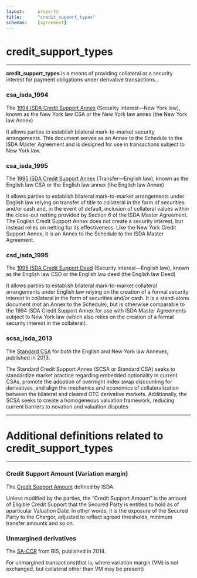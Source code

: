 ```yaml
---
layout:		property
title:		"credit_support_types"
schemas:	[agreement]
---
```


# credit_support_types

---

**credit\_support\_types** is a means of providing collateral or a security interest for payment obligations under derivative transactions..

### csa_isda_1994
The [1994 ISDA Credit Support Annex][csa_1994] (Security Interest—New York law), known as the New York law CSA or the New York law annex (the New York law Annex)

It allows parties to establish bilateral mark-to-market security arrangements. This document serves as an Annex to the Schedule to the ISDA Master Agreement and is designed for use in transactions subject to New York law.


### csa_isda_1995
The [1995 ISDA Credit Support Annex][csa_1995] (Transfer—English law), known as the English law CSA or the English law annex (the English law Annex)

It allows parties to establish bilateral mark-to-market arrangements under English law relying on transfer of title to collateral in the form of securities and/or cash and, in the event of default, inclusion of collateral values within the close-out netting provided by Section 6 of the ISDA Master Agreement. The English Credit Support Annex does not create a security interest, but instead relies on netting for its effectiveness. Like the New York Credit Support Annex, it is an Annex to the Schedule to the ISDA Master Agreement.


### csd_isda_1995
The [1995 ISDA Credit Support Deed][csd_1995] (Security interest—English law), known as the English law CSD or the English law deed (the English law Deed)

It allows parties to establish bilateral mark-to-market collateral arrangements under English law relying on the creation of a formal security interest in collateral in the form of securities and/or cash. It is a stand-alone document (not an Annex to the Schedule), but is otherwise comparable to the 1994 ISDA Credit Support Annex for use with ISDA Master Agreements subject to New York law (which also relies on the creation of a formal security interest in the collateral).

### scsa_isda_2013
The [Standard CSA][scsa] for both the English and New York law Annexes, published in 2013.

The Standard Credit Support Annex (SCSA or Standard CSA) seeks to standardize market practice regarding embedded optionality in current CSAs, promote the adoption of overnight index swap discounting for derivatives, and align the mechanics and economics of collateralization between the bilateral and cleared OTC derivative markets. Additionally, the SCSA seeks to create a homogeneous valuation framework, reducing current barriers to novation and valuation disputes

---

# Additional definitions related to credit_support_types

---
### Credit Support Amount (Variation margin)
The [Credit Support Amount][isda_csa] defined by ISDA.

Unless modified by the parties, the “Credit Support Amount” is the amount of Eligible Credit Support that the Secured Party is entitled to hold as of aparticular Valuation Date. In other words, it is the exposure of the Secured Party to the Chargor, adjusted to reflect agreed thresholds, minimum transfer amounts and so on.

### Unmargined derivatives
The [SA-CCR][bis_sa_ccr] from BIS, published in 2014.

For  unmargined  transactions(that  is,  where  variation  margin  (VM)  is  not  exchanged,  but collateral other than VM may be present)


[csa_1995]: https://www.isda.org/a/JnMDE/1995-ISDA-Credit-Support-Annex-English-Law.pdf
[csd_1995]: https://www.isda.org/book/1995-isda-credit-support-deed-pdf/
[csa_1994]: https://www.isda.org/book/1994-isda-credit-support-annex-security-int-ny-law/
[scsa]: https://www.isda.org/2013/06/07/the-2013-standard-credit-support-annex/
[isda_csa]: https://www.isda.org/a/ktMDE/UG-to-1995-ISDA-Credit-Support-Documents-English-Law.pdf
[bis_sa_ccr]: https://www.bis.org/publ/bcbs279.pdf
